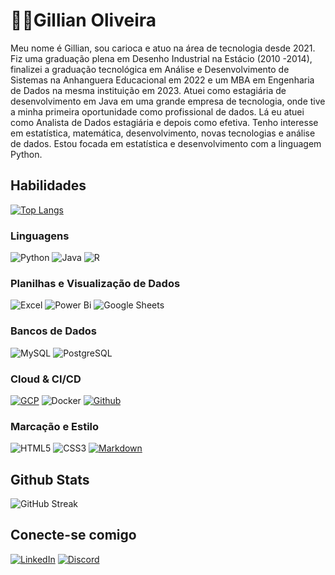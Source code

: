 # 👋🏼Gillian Oliveira
Meu nome é Gillian, sou carioca e atuo na área de tecnologia desde 2021. Fiz uma graduação plena em Desenho Industrial na Estácio (2010 -2014), finalizei a graduação tecnológica em Análise e Desenvolvimento de Sistemas na Anhanguera Educacional em 2022 e um MBA em Engenharia de Dados na mesma instituição em 2023. Atuei como estagiária de desenvolvimento em Java em uma grande empresa de tecnologia, onde tive a minha primeira oportunidade como profissional de dados. Lá eu atuei como Analista de Dados estagiária e depois como efetiva. Tenho interesse em estatística, matemática, desenvolvimento, novas tecnologias e análise de dados. Estou focada em estatística e desenvolvimento com a linguagem Python.



## Habilidades
[![Top Langs](https://github-readme-stats.vercel.app/api/top-langs/?username=gillianoliveira&layout=compact&theme=nightowl)](https://github.com/gillianoliveira)


### Linguagens
![Python](https://img.shields.io/badge/Python-14354C?style=for-the-badge&logo=python&logoColor=white)
![Java](https://img.shields.io/badge/Java-E34F26?&style=for-the-badge&logo=java&logoColor=white)
![R](https://img.shields.io/badge/R-276DC3?style=for-the-badge&logo=r&logoColor=white)

### Planilhas e Visualização de Dados
![Excel](https://img.shields.io/badge/Microsoft_Excel-217346?style=for-the-badge&logo=microsoft-excel&logoColor=white)
![Power Bi](https://img.shields.io/badge/power_bi-F2C811?style=for-the-badge&logo=powerbi&logoColor=black)
![Google Sheets](https://img.shields.io/badge/Google%20Sheets-34A853?style=for-the-badge&logo=google-sheets&logoColor=white)

### Bancos de Dados
![MySQL](https://img.shields.io/badge/MySQL-fff?style=for-the-badge&logo=mysql&logoColor=07405E)
![PostgreSQL](https://img.shields.io/badge/PostgreSQL-fff?style=for-the-badge&logo=postgresql&logoColor=07405E)

### Cloud & CI/CD
[![GCP](https://img.shields.io/badge/Google_Cloud_Platform-e5e5e0?style=for-the-badge&logo=googlecloud)](https://partner.cloudskillsboost.google/public_profiles/62513d75-6599-45fb-97ff-f3ee2b43c17d)
![Docker](https://img.shields.io/badge/Docker-0095D5?style=for-the-badge&logo=docker&logoColor=white)
[![Github](https://img.shields.io/badge/GitHub-red?style=for-the-badge&logo=github)](https://github.com/gillianoliveira) 

### Marcação e Estilo
![HTML5](https://img.shields.io/badge/HTML5-E34F26?style=for-the-badge&logo=html5&logoColor=white)
![CSS3](https://img.shields.io/badge/CSS3-1572B6?style=for-the-badge&logo=css3&logoColor=white)
[![Markdown](https://img.shields.io/badge/Markdown-000?style=for-the-badge&logo=markdown&logoColor=fff)](https://www.linkedin.com/in/gillianoliveira/)

## Github Stats
![GitHub Streak](https://streak-stats.demolab.com/?user=gillianoliveira&theme=blue-green&background=16161f&border=0ab3d1&dates=e5e5e0&currStreakNum=D1640A&currStreakLabel=D1640A)


## Conecte-se comigo
[![LinkedIn](https://img.shields.io/badge/LinkedIn-0077B5?style=for-the-badge&logo=linkedin&logoColor=fff)](https://www.linkedin.com/in/gillianoliveira/)
[![Discord](https://img.shields.io/badge/Discord-7289DA?style=for-the-badge&logo=discord&logoColor=fff)](https://discordapp.com/users/gillianoliveira)






